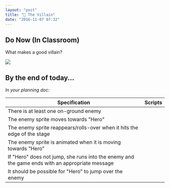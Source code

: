 ```yaml
---
layout: "post"
title: "🐲 The Villain"
date: "2016-11-07 07:32"
---
```


## Do Now (In Classroom)
What makes a good villain?

![](https://upload.wikimedia.org/wikipedia/commons/thumb/8/88/Villianc_transparent_background.svg/2000px-Villianc_transparent_background.svg.png)

## By the end of today...
_In your planning doc:_

| Specification | Scripts |
|---|---|
| There is at least one on-ground enemy | |
| The enemy sprite moves towards "Hero" | |
| The enemy sprite reappears/rolls-over when it hits the edge of the stage | |
| The enemy sprite is animated when it is moving towards "Hero" | |
| If "Hero" does not jump, she runs into the enemy and the game ends with an appropriate message  | |
| It should be possible for "Hero" to jump over the enemy| |
